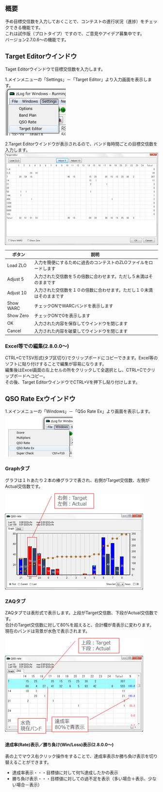 ## 概要

予め目標交信数を入力しておくことで、コンテストの進行状況（進捗）をチェックできる機能です。  
これは試作版（プロトタイプ）ですので、ご意見やアイデア募集中です。  
バージョン2.7.0.6～の機能です。  

## Target Editorウインドウ

Taget Editorウインドウで目標交信数を入力します。  

1.メインメニューの「Settings」－「Target Editor」より入力画面を表示します。  
![](https://github.com/jr8ppg/zLog/blob/images/target_editor1.png)

2.Target Editorウインドウが表示されるので、バンド毎時間ごとの目標交信数を入力します。  
![](https://github.com/jr8ppg/zLog/blob/images/target_editor2.png)

|ボタン|説明|
| --- | --- |
|Load ZLO|入力を簡便にするために過去のコンテストのZLOファイルをロードします|
|Adjust 5|入力された交信数を５の倍数に合わせます。ただし５未満はそのままです|
|Adjust 10|入力された交信数を１０の倍数に合わせます。ただし１０未満はそのままです|
|Show WARC|チェックONでWARCバンドを表示します|
|Show Zero|チェックONで0を表示します|
|OK|入力された内容を保存してウインドウを閉じます|
|Cancel|入力された内容を破棄してウインドウを閉じます|

### Excel等での編集(2.8.0.0～)

CTRL+CでTSV形式(タブ区切り)でクリップボードにコピーできます。Excel等のソフトに貼り付けすることで編集が容易になります。  
編集後はExcel画面の左上セルの所をクリックして全選択とし、CTRL+Cでクリップボードへコピー。  
その後、Target EditorウインドウでCTRL+Vを押下し貼り付けします。  

## QSO Rate Exウインドウ

1.メインメニューの「Windows」－「QSo Rate Ex」より画面を表示します。  
![](https://github.com/jr8ppg/zLog/blob/images/rateex1.png)

### Graphタブ

グラフは１ｈあたり２本の棒グラフで表され、右側がTarget交信数、左側がActual交信数です。  

![](https://github.com/jr8ppg/zLog/blob/images/rateex2.png)

### ZAQタブ

ZAQタブでは表形式で表示します。上段がTarget交信数、下段がActual交信数です。  
合計のTarget交信数に対して80%を超えると、合計欄が青表示に変わります。  
現在のバンドは背景が水色で表示されます。  

![](https://github.com/jr8ppg/zLog/blob/images/rateex3.png)

#### 達成率(Rate)表示／勝ち負け(Win/Loss)表示(2.8.0.0～)

表の上でマウス右クリック操作をすることで、達成率表示か勝ち負け表示を切り替えることができます。  
* 達成率表示・・・目標値に対して何%達成したかの表示  
* 勝ち負け表示・・・目標値に対しての過不足を表示（多い場合＋表示、少ない場合－表示）
